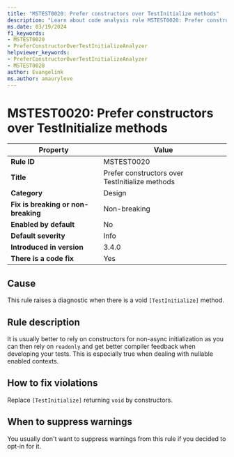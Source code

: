 ```yaml
---
title: "MSTEST0020: Prefer constructors over TestInitialize methods"
description: "Learn about code analysis rule MSTEST0020: Prefer constructors over TestInitialize methods"
ms.date: 03/19/2024
f1_keywords:
- MSTEST0020
- PreferConstructorOverTestInitializeAnalyzer
helpviewer_keywords:
- PreferConstructorOverTestInitializeAnalyzer
- MSTEST0020
author: Evangelink
ms.author: amauryleve
---
```

# MSTEST0020: Prefer constructors over TestInitialize methods

| Property                            | Value                                           |
|-------------------------------------|-------------------------------------------------|
| **Rule ID**                         | MSTEST0020                                      |
| **Title**                           | Prefer constructors over TestInitialize methods |
| **Category**                        | Design                                          |
| **Fix is breaking or non-breaking** | Non-breaking                                    |
| **Enabled by default**              | No                                              |
| **Default severity**                | Info                                            |
| **Introduced in version**           | 3.4.0                                           |
| **There is a code fix**             | Yes                                             |

## Cause

This rule raises a diagnostic when there is a void `[TestInitialize]` method.

## Rule description

It is usually better to rely on constructors for non-async initialization as you can then rely on `readonly` and get better compiler feedback when developing your tests. This is especially true when dealing with nullable enabled contexts.

## How to fix violations

Replace `[TestInitialize]` returning `void` by constructors.

## When to suppress warnings

You usually don't want to suppress warnings from this rule if you decided to opt-in for it.
